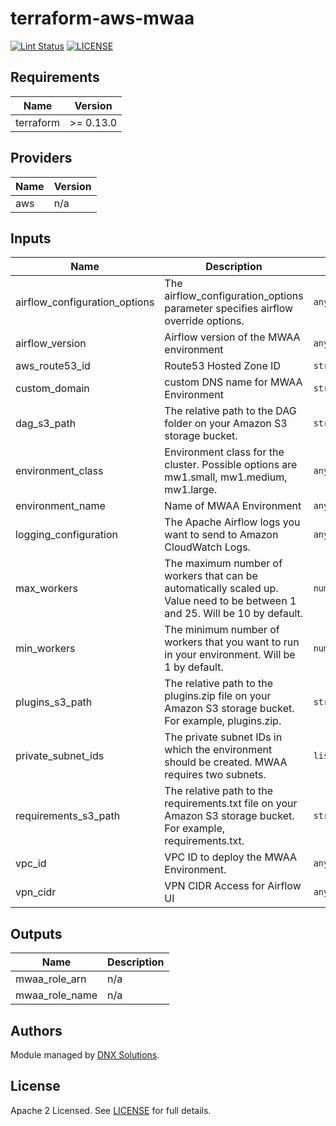 # terraform-aws-mwaa

[![Lint Status](https://github.com/DNXLabs/terraform-aws-mwaa/workflows/Lint/badge.svg)](https://github.com/DNXLabs/terraform-aws-mwaa/actions)
[![LICENSE](https://img.shields.io/github/license/DNXLabs/terraform-aws-mwaa)](https://github.com/DNXLabs/terraform-aws-mwaa/blob/master/LICENSE)

<!--- BEGIN_TF_DOCS --->

## Requirements

| Name | Version |
|------|---------|
| terraform | >= 0.13.0 |

## Providers

| Name | Version |
|------|---------|
| aws | n/a |

## Inputs

| Name | Description | Type | Default | Required |
|------|-------------|------|---------|:--------:|
| airflow\_configuration\_options | The airflow\_configuration\_options parameter specifies airflow override options. | `any` | n/a | yes |
| airflow\_version | Airflow version of the MWAA environment | `any` | n/a | yes |
| aws\_route53\_id | Route53 Hosted Zone ID | `string` | n/a | yes |
| custom\_domain | custom DNS name for MWAA Environment | `string` | n/a | yes |
| dag\_s3\_path | The relative path to the DAG folder on your Amazon S3 storage bucket. | `string` | `"dags"` | no |
| environment\_class | Environment class for the cluster. Possible options are mw1.small, mw1.medium, mw1.large. | `any` | n/a | yes |
| environment\_name | Name of MWAA Environment | `any` | n/a | yes |
| logging\_configuration | The Apache Airflow logs you want to send to Amazon CloudWatch Logs. | `any` | n/a | yes |
| max\_workers | The maximum number of workers that can be automatically scaled up. Value need to be between 1 and 25. Will be 10 by default. | `number` | `10` | no |
| min\_workers | The minimum number of workers that you want to run in your environment. Will be 1 by default. | `number` | `1` | no |
| plugins\_s3\_path | The relative path to the plugins.zip file on your Amazon S3 storage bucket. For example, plugins.zip. | `string` | `"plugins.zip"` | no |
| private\_subnet\_ids | The private subnet IDs in which the environment should be created. MWAA requires two subnets. | `list(string)` | n/a | yes |
| requirements\_s3\_path | The relative path to the requirements.txt file on your Amazon S3 storage bucket. For example, requirements.txt. | `string` | `"requirements.txt"` | no |
| vpc\_id | VPC ID to deploy the MWAA Environment. | `any` | n/a | yes |
| vpn\_cidr | VPN CIDR Access for Airflow UI | `any` | n/a | yes |

## Outputs

| Name | Description |
|------|-------------|
| mwaa\_role\_arn | n/a |
| mwaa\_role\_name | n/a |

<!--- END_TF_DOCS --->

## Authors

Module managed by [DNX Solutions](https://github.com/DNXLabs).

## License

Apache 2 Licensed. See [LICENSE](https://github.com/DNXLabs/terraform-aws-mwaa/blob/master/LICENSE) for full details.
